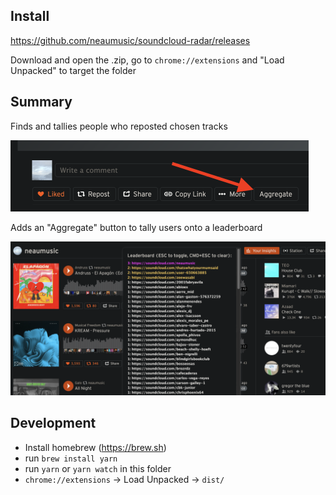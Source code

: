 Install
--

https://github.com/neaumusic/soundcloud-radar/releases

Download and open the .zip, go to `chrome://extensions` and "Load Unpacked" to target the folder

Summary
--

Finds and tallies people who reposted chosen tracks

<img width="477" src="./images/aggregate-button.png">

Adds an "Aggregate" button to tally users onto a leaderboard

<img width="1173" src="./images/leaderboard-modal.png">

Development
--

- Install homebrew (https://brew.sh)
- run `brew install yarn`
- run `yarn` or `yarn watch` in this folder
- `chrome://extensions` → Load Unpacked → `dist/`
